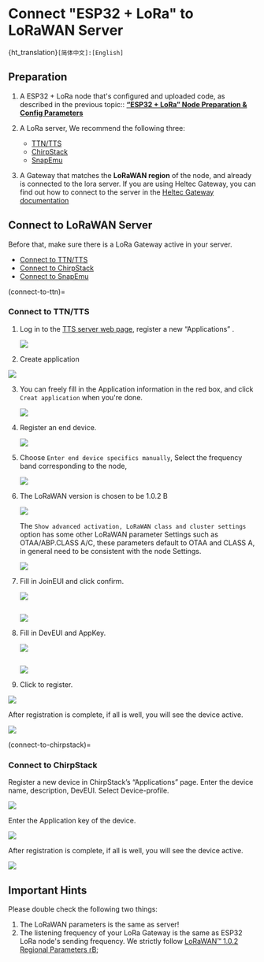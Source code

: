 # Connect "ESP32 + LoRa" to LoRaWAN Server
{ht_translation}`[简体中文]:[English]`

## Preparation
1. A ESP32 + LoRa node that's configured and uploaded code, as described in the previous topic:: **[“ESP32 + LoRa” Node Preparation & Config Parameters](https://docs.heltec.org/en/node/esp32/lorawan/config_parameter.html)**
2. A LoRa server, We recommend the following three:
    - [TTN/TTS](https://console.thethingsnetwork.org/)
    - [ChirpStack](https://www.chirpstack.io/)
    - [SnapEmu](https://platform.snapemu.com/)

3. A Gateway that matches the **LoRaWAN region** of the node, and already is connected to the lora server. If you are using Heltec Gateway, you can find out how to connect to the server in the [Heltec Gateway documentation](https://docs.heltec.org/)

## Connect to LoRaWAN Server

Before that, make sure there is a LoRa Gateway active in your server.

- [Connect to TTN/TTS](connect-to-ttn)
- [Connect to ChirpStack](connect-to-chirpstack)
- [Connect to SnapEmu](connect-to-snapemu)

(connect-to-ttn)=
### Connect to TTN/TTS

1. Log in to the [TTS server web page](lora.heltec.org), register a new “Applications” .

   ![](img/connect_to_gateway/06.png) 

2. Create application

![](img/connect_to_gateway/07.png)

3. You can freely fill in the Application information in the red box, and click `Creat application` when you're done.

   ![](img/connect_to_gateway/08.png)

4. Register an end device.

   ![](img/connect_to_gateway/81.png)

5. Choose `Enter end device specifics manually`, Select the frequency band corresponding to the node, 

   ![](img/connect_to_gateway/09.png)

6. The LoRaWAN version is chosen to be 1.0.2 B

   ![](img/connect_to_gateway/10.png)

   The `Show advanced activation, LoRaWAN class and cluster settings` option has some other LoRaWAN parameter Settings such as OTAA/ABP.CLASS A/C, these parameters default to OTAA and CLASS A, in general need to be consistent with the node Settings.

   ![](img/connect_to_gateway/11.png)

7. Fill in JoinEUI and click confirm.

   ![](img/connect_to_gateway/12.png)

   ``` {Tip} In code or some application products, JoinEUI is represented as AppEUI.
   ```

   ![](img/connect_to_gateway/13.png)

8. Fill in DevEUI and AppKey.

   ![](img/connect_to_gateway/14.png)

   ``` {Tip} The End device ID is automatically generated when you fill in DevEUI.
   ```

   ![](img/connect_to_gateway/31.png)

9. Click to register.

![](img/connect_to_gateway/17.png)

After registration is complete, if all is well, you will see the device active.

![](img/connect_to_gateway/18.png)

(connect-to-chirpstack)=
### Connect to ChirpStack
Register a new device in ChirpStack’s “Applications” page. Enter the device name, description, DevEUI. Select Device-profile.

![](img/connect_to_gateway/20.png)

Enter the Application key of the device.

![](img/connect_to_gateway/21.png)

After registration is complete, if all is well, you will see the device active.

![](img/connect_to_gateway/22.png)

## Important Hints

Please double check the following two things:

1. The LoRaWAN parameters is the same as server!
2. The listening frequency of your LoRa Gateway is the same as ESP32 LoRa node's sending frequency. We strictly follow [LoRaWAN™ 1.0.2 Regional Parameters rB](https://resource.heltec.cn/download/LoRaWANRegionalParametersv1.0.2_final_1944_1.pdf);

